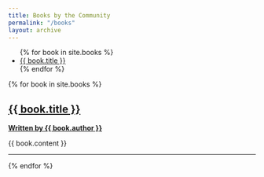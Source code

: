 ```yaml
---
title: Books by the Community
permalink: "/books"
layout: archive
---
```


<ul>
  {% for book in site.books %}
  <li><a href="#{{ book.title | slugify }}">{{ book.title }}</a></li>
  {% endfor %}
</ul>

{% for book in site.books %}
<h2><a href="{{ book.url }}">{{ book.title }}</a></h2>
<p><a href="{{ site.url }}/authors/{{ book.author | slugify }}"><b>Written by {{ book.author }}</b></a></p>
<p>{{ book.content }}</p>
<hr>
{% endfor %}
